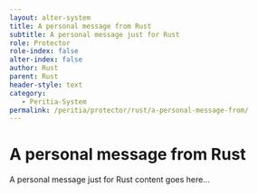```yaml
---
layout: alter-system
title: A personal message from Rust
subtitle: A personal message just for Rust
role: Protector
role-index: false
alter-index: false
author: Rust
parent: Rust
header-style: text
category:
   - Peritia-System
permalink: /peritia/protector/rust/a-personal-message-from/
---
```

# A personal message from Rust

A personal message just for Rust content goes here...
